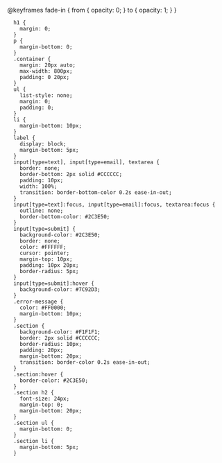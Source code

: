 @keyframes fade-in {
  from { opacity: 0; }
  to { opacity: 1; }
}

      h1 {
        margin: 0;
      }
      p {
        margin-bottom: 0;
      }
      .container {
        margin: 20px auto;
        max-width: 800px;
        padding: 0 20px;
      }
      ul {
        list-style: none;
        margin: 0;
        padding: 0;
      }
      li {
        margin-bottom: 10px;
      }
      label {
        display: block;
        margin-bottom: 5px;
      }
      input[type=text], input[type=email], textarea {
        border: none;
        border-bottom: 2px solid #CCCCCC;
        padding: 10px;
        width: 100%;
        transition: border-bottom-color 0.2s ease-in-out;
      }
      input[type=text]:focus, input[type=email]:focus, textarea:focus {
        outline: none;
        border-bottom-color: #2C3E50;
      }
      input[type=submit] {
        background-color: #2C3E50;
        border: none;
        color: #FFFFFF;
        cursor: pointer;
        margin-top: 10px;
        padding: 10px 20px;
        border-radius: 5px;
      }
      input[type=submit]:hover {
        background-color: #7C92D3;
      }
      .error-message {
        color: #FF0000;
        margin-bottom: 10px;
      }
      .section {
        background-color: #F1F1F1;
        border: 2px solid #CCCCCC;
        border-radius: 10px;
        padding: 20px;
        margin-bottom: 20px;
        transition: border-color 0.2s ease-in-out;
      }
      .section:hover {
        border-color: #2C3E50;
      }
      .section h2 {
        font-size: 24px;
        margin-top: 0;
        margin-bottom: 20px;
      }
      .section ul {
        margin-bottom: 0;
      }
      .section li {
        margin-bottom: 5px;
      }





